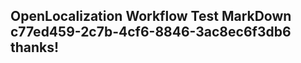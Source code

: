 <properties
ms.topic="hero-topic"
ms.test1="hero-topic"
ms.test2="test"/>

## OpenLocalization Workflow Test MarkDown c77ed459-2c7b-4cf6-8846-3ac8ec6f3db6 thanks!
